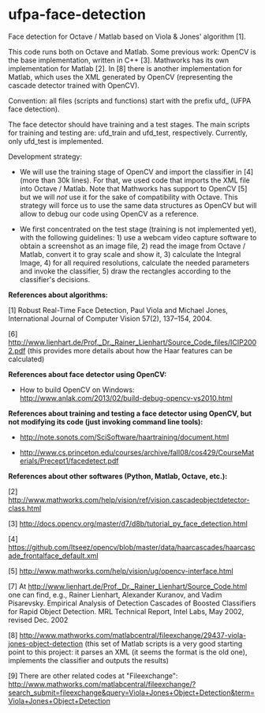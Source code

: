 # ufpa-face-detection

Face detection for Octave / Matlab based on Viola &amp; Jones' algorithm [1].

This code runs both on Octave and Matlab. Some previous work: OpenCV is the base implementation, written in C++ [3]. Mathworks has its own implementation for Matlab [2]. In [8] there is another implementation for Matlab, which uses the XML generated by OpenCV (representing the cascade detector trained with OpenCV).

Convention: all files (scripts and functions) start with the prefix ufd_ (UFPA face detection). 

The face detector should have training and a test stages. The main scripts for training and testing are: ufd_train and ufd_test, respectively. Currently, only ufd_test is implemented.

Development strategy:

- We will use the training stage of OpenCV and import the classifier in [4] (more than 30k lines). For that, we used code that imports the XML file into Octave / Matlab. Note that Mathworks has support to OpenCV [5] but we will *not* use it for the sake of compatibility with Octave. This strategy will force us to use the same data structures as OpenCV but will allow to debug our code using OpenCV as a reference.

- We first concentrated on the test stage (training is not implemented yet), with the following guidelines: 1) use a webcam video capture software to obtain a screenshot as an image file, 2) read the image from Octave / Matlab, convert it to gray scale and show it, 3) calculate the Integral Image, 4) for all required resolutions, calculate the needed parameters and invoke the classifier, 5) draw the rectangles according to the classifier's decisions.

<b>References about algorithms:</b>

[1] Robust Real-Time Face Detection, Paul Viola and Michael Jones, International Journal of Computer Vision 57(2), 137–154, 2004.

[6] http://www.lienhart.de/Prof._Dr._Rainer_Lienhart/Source_Code_files/ICIP2002.pdf (this provides more details about how the Haar features can be calculated)

<b>References about face detector using OpenCV:</b>

- How to build OpenCV on Windows: http://www.anlak.com/2013/02/build-debug-opencv-vs2010.html

<b>References about training and testing a face detector using OpenCV, but not modifying its code (just invoking command line tools):</b>

- http://note.sonots.com/SciSoftware/haartraining/document.html

- http://www.cs.princeton.edu/courses/archive/fall08/cos429/CourseMaterials/Precept1/facedetect.pdf

<b>References about other softwares (Python, Matlab, Octave, etc.):</b>

[2] http://www.mathworks.com/help/vision/ref/vision.cascadeobjectdetector-class.html

[3] http://docs.opencv.org/master/d7/d8b/tutorial_py_face_detection.html

[4] https://github.com/Itseez/opencv/blob/master/data/haarcascades/haarcascade_frontalface_default.xml

[5] http://www.mathworks.com/help/vision/ug/opencv-interface.html

[7] At http://www.lienhart.de/Prof._Dr._Rainer_Lienhart/Source_Code.html one can find, e.g., Rainer Lienhart, Alexander Kuranov, and Vadim Pisarevsky. Empirical Analysis of Detection Cascades of Boosted Classifiers for Rapid Object Detection. MRL Technical Report, Intel Labs, May 2002, revised Dec. 2002

[8] http://www.mathworks.com/matlabcentral/fileexchange/29437-viola-jones-object-detection (this set of Matlab scripts is a very good starting point to this project: it parses an XML (it seems the format is the old one), implements the classifier and outputs the results)

[9] There are other related codes at "Fileexchange": http://www.mathworks.com/matlabcentral/fileexchange/?search_submit=fileexchange&query=Viola+Jones+Object+Detection&term=Viola+Jones+Object+Detection
